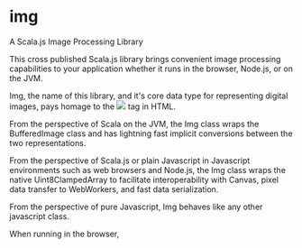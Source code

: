 # img
A Scala.js Image Processing Library

This cross published Scala.js library brings convenient image processing capabilities to your application whether it runs in the browser, Node.js, or on the JVM.

Img, the name of this library, and it's core data type for representing digital images, pays homage to the <img src="..." /> tag in HTML.

From the perspective of Scala on the JVM, the Img class wraps the BufferedImage class and has lightning fast implicit conversions between the two representations.

From the perspective of Scala.js or plain Javascript in Javascript environments such as web browsers and Node.js, the Img class wraps the native Uint8ClampedArray to facilitate interoperability with Canvas, pixel data transfer to WebWorkers, and fast data serialization.

From the perspective of pure Javascript, Img behaves like any other javascript class.

When running in the browser,
